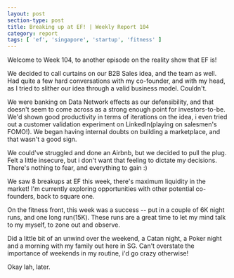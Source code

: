```yaml
---
layout: post
section-type: post
title: Breaking up at EF! | Weekly Report 104
category: report
tags: [ 'ef', 'singapore', 'startup', 'fitness' ]
---
```


Welcome to Week 104, to another episode on the reality show that EF is!

We decided to call curtains on our B2B Sales idea, and the team as well. Had quite a few hard conversations with my co-founder, and with my head, as I tried to slither our idea through a valid business model. Couldn't.

We were banking on Data Network effects as our defensibility, and that doesn't seem to come across as a strong enough point for investors-to-be. We'd shown good productivity in terms of iterations on the idea, i even tried out a customer validation experiment on LinkedIn(playing on salesmen's FOMO!). We began having internal doubts on building a marketplace, and that wasn't a good sign.

We could've struggled and done an Airbnb, but we decided to pull the plug. Felt a little insecure, but i don't want that feeling to dictate my decisions. There's nothing to fear, and everything to gain :)

We saw 8 breakups at EF this week, there's maximum liquidity in the market! I'm currently exploring opportunities with other potential co-founders, back to square one.

On the fitness front, this week was a success -- put in a couple of 6K night runs, and one long run(15K). These runs are a great time to let my mind talk to my myself, to zone out and observe. 

Did a little bit of an unwind over the weekend, a Catan night, a Poker night and a morning with my family out here in SG. Can't overstate the importance of weekends in my routine, i'd go crazy otherwise!

Okay lah, later.